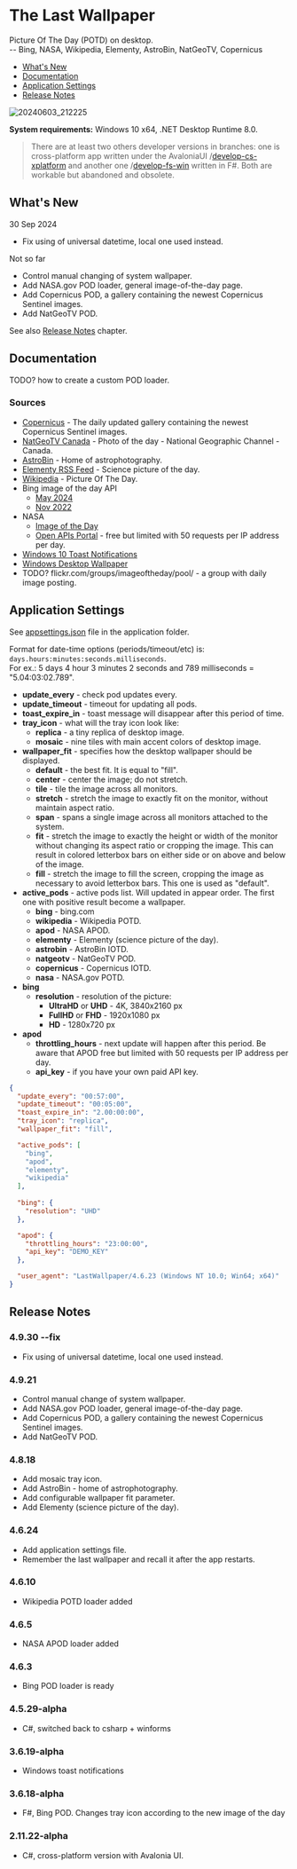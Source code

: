 # The Last Wallpaper

Picture Of The Day (POTD) on desktop.\
-- Bing, NASA, Wikipedia, Elementy, AstroBin, NatGeoTV, Copernicus

- [What's New](#whats-new)
- [Documentation](#documentation)
- [Application Settings](#application-settings)
- [Release Notes](#release-notes)

![20240603_212225](https://github.com/nikvoronin/LastWallpaper/assets/11328666/921585aa-f489-43e6-b084-7f5db9006428)

__System requirements:__ Windows 10 x64, .NET Desktop Runtime 8.0.

> There are at least two others developer versions in branches: one is cross-platform app written under the AvaloniaUI /[develop-cs-xplatform](https://github.com/nikvoronin/LastWallpaper/tree/develop-cs-xplatform) and another one /[develop-fs-win](https://github.com/nikvoronin/LastWallpaper/tree/develop-fs-win) written in F#. Both are workable but abandoned and obsolete.

## What's New

30 Sep 2024

- Fix using of universal datetime, local one used instead.

Not so far

- Control manual changing of system wallpaper.
- Add NASA.gov POD loader, general image-of-the-day page.
- Add Copernicus POD, a gallery containing the newest Copernicus Sentinel images.
- Add NatGeoTV POD.

See also [Release Notes](#release-notes) chapter.

## Documentation

TODO? how to create a custom POD loader.

### Sources

- [Copernicus](/docs/copernicus_aug-2024.md) - The daily updated gallery containing the newest Copernicus Sentinel images.
- [NatGeoTV Canada](/docs/natgeotv_aug-2024.md) - Photo of the day - National Geographic Channel - Canada.
- [AstroBin](/docs/astrobin_aug-2024.md) - Home of astrophotography.
- [Elementy RSS Feed](/docs/elementy_aug-2024.md) - Science picture of the day.
- [Wikipedia](/docs/wikipedia_jun-2024.md) - Picture Of The Day.
- Bing image of the day API
    - [May 2024](/docs/bing_may-2024.md)
    - [Nov 2022](/docs/bing_nov-2022.md)
- NASA
  - [Image of the Day](/docs/nasagov_aug-2024.md)
  - [Open APIs Portal](https://api.nasa.gov/) - free but limited with 50 requests per IP address per day.
- [Windows 10 Toast Notifications](/docs/win10_toast_notifications.md)
- [Windows Desktop Wallpaper](/docs/windows_desktop_wallpaper.md)
- TODO? flickr.com/groups/imageoftheday/pool/ - a group with daily image posting.

## Application Settings

See [appsettings.json](https://github.com/nikvoronin/LastWallpaper/blob/main/LastWallpaper/appsettings.json) file in the application folder.

Format for date-time options (periods/timeout/etc) is: `days.hours:minutes:seconds.milliseconds`.\
For ex.: 5 days 4 hour 3 minutes 2 seconds and 789 milliseconds = "5.04:03:02.789".

- __update_every__ - check pod updates every.
- __update_timeout__ - timeout for updating all pods.
- __toast_expire_in__ - toast message will disappear after this period of time.
- __tray_icon__ - what will the tray icon look like:
  - __replica__ - a tiny replica of desktop image.
  - __mosaic__ - nine tiles with main accent colors of desktop image.
- __wallpaper_fit__ - specifies how the desktop wallpaper should be displayed.
  - __default__ - the best fit. It is equal to "fill".
  - __center__ - center the image; do not stretch.
  - __tile__ - tile the image across all monitors.
  - __stretch__ - stretch the image to exactly fit on the monitor, without maintain aspect ratio.
  - __span__ - spans a single image across all monitors attached to the system.
  - __fit__ - stretch the image to exactly the height or width of the monitor without changing its aspect ratio or cropping the image. This can result in colored letterbox bars on either side or on above and below of the image.
  - __fill__ - stretch the image to fill the screen, cropping the image as necessary to avoid letterbox bars. This one is used as "default".
- __active_pods__ - active pods list. Will updated in appear order. The first one with positive result become a wallpaper.
  - __bing__ - bing.com
  - __wikipedia__ - Wikipedia POTD.
  - __apod__ - NASA APOD.
  - __elementy__ - Elementy (science picture of the day).
  - __astrobin__ - AstroBin IOTD.
  - __natgeotv__ - NatGeoTV POD.
  - __copernicus__ - Copernicus IOTD.
  - __nasa__ - NASA.gov POTD.
- __bing__
    - __resolution__ - resolution of the picture:
        - __UltraHD__ or __UHD__ - 4K, 3840x2160 px
        - __FullHD__ or __FHD__ - 1920x1080 px
        - __HD__ - 1280x720 px
- __apod__
    - __throttling_hours__ - next update will happen after this period. Be aware that APOD free but limited with 50 requests per IP address per day.
    - __api_key__ - if you have your own paid API key.

```json
{
  "update_every": "00:57:00",
  "update_timeout": "00:05:00",
  "toast_expire_in": "2.00:00:00",
  "tray_icon": "replica",
  "wallpaper_fit": "fill",

  "active_pods": [ 
    "bing", 
    "apod",
    "elementy",
    "wikipedia"
  ],
  
  "bing": {
    "resolution": "UHD"
  },

  "apod": {
    "throttling_hours": "23:00:00",
    "api_key": "DEMO_KEY"
  },

  "user_agent": "LastWallpaper/4.6.23 (Windows NT 10.0; Win64; x64)"
}
```

## Release Notes

### 4.9.30 --fix

- Fix using of universal datetime, local one used instead.

### 4.9.21

- Control manual change of system wallpaper.
- Add NASA.gov POD loader, general image-of-the-day page.
- Add Copernicus POD, a gallery containing the newest Copernicus Sentinel images.
- Add NatGeoTV POD.

### 4.8.18

- Add mosaic tray icon.
- Add AstroBin - home of astrophotography.
- Add configurable wallpaper fit parameter.
- Add Elementy (science picture of the day).

### 4.6.24

- Add application settings file.
- Remember the last wallpaper and recall it after the app restarts.

### 4.6.10

- Wikipedia POTD loader added

### 4.6.5

- NASA APOD loader added

### 4.6.3

- Bing POD loader is ready

### 4.5.29-alpha

- C#, switched back to csharp + winforms

### 3.6.19-alpha

- Windows toast notifications

### 3.6.18-alpha

- F#, Bing POD. Changes tray icon according to the new image of the day

### 2.11.22-alpha

- C#, cross-platform version with Avalonia UI.
